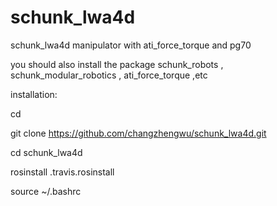 # schunk_lwa4d
schunk_lwa4d manipulator with ati_force_torque and pg70

you should also install the package schunk_robots , schunk_modular_robotics , ati_force_torque ,etc

installation:

cd 

git clone https://github.com/changzhengwu/schunk_lwa4d.git

cd schunk_lwa4d

rosinstall .travis.rosinstall

source ~/.bashrc

